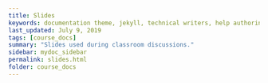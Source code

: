 ```yaml
---
title: Slides
keywords: documentation theme, jekyll, technical writers, help authoring tools, hat replacements
last_updated: July 9, 2019
tags: [course_docs]
summary: "Slides used during classroom discussions."
sidebar: mydoc_sidebar
permalink: slides.html
folder: course_docs
---
```



<!-- [Day 1 - Class Intro/Motion][day1]  
 [Day 2 - Position/Velocity/Acceleration][day2]  
 [Day 3 - Units/ Significant Figures][day3]  
 [Day 4 - Calculus of Motion][day4]  
 [Day 5 - Velocity to Position][day5]  
 [Day 6 - Kinematics][day6]  
 [Day 7 - Vectors][day7]  
 [Day 8 - 2DKinematics][day8]  
 [Day 9 - Uniform Circular Motion][day9]  
 [Day 10 - Nonuniform Circular Motion][day10]  
 [Day 11 - Newton's Laws][day11]    
 [Day 12 - Newton's Second Law][day12]  
 [Day 13 - Newton's Second Law (Friction)][day13]  
 [Day 14 - Newton's Third Law][day14]    
 [Day 15 - Newton's Third Law (Ropes and Pulleys)][day15]     
 [Day 16 - Newton's Third Law (more)][day16]    
 [Day 17 - Newton's Second Law (Circular Motion)][day16]  
 [Day 18 - Newton's Second Law (Nonuniform Circular Motion)][day17]  
 [Day 19 - Work and Energy][day19]      
 [Day 20 - Springs and Power][day20]     
 [Day 21 - Conservation of Energy][day21]  
 [Day 22 - Energy Diagrams][day22]  
 [Day 23 - Momentum][day23]      
 [Day 24 - Collisions][day24]      
 [Day 25 - Jeopardy][day25]      
 [Day 25 - Center of Mass, Torque][day26]   
 [Day 26 - Rotational Dynamics][day27]      
 [Day 27 - Static Equilibrium, Rolling Motion][day28]      
 [Day 28 - Conservation of Angular Momentum][day29]       
[Day 29 - Gravitation][day30]      
[Day 30 - Gravitational Potential Energy][day31]  <--
<!--[Day 31 - Final Review][day32] --->

[day1]: ../course_docs/slides/D1-IntroToPH121.pdf  
[day2]: ../course_docs/slides/D2-Position_Velocity_Acceleration_MDs.pdf  
[day3]: ../course_docs/slides/Day3-Units-SigFigs.pdf  
[day4]: ../course_docs/slides/D4-Calc_of_Motion.pdf  
[day5]: ../course_docs/slides/D5-Velocity_to_Position.pdf  
[day6]: ../course_docs/slides/D6-Kinematics.pdf  
[day7]: ../course_docs/slides/D7-Vectors.pdf  
[day8]: ../course_docs/slides/D8-2DKinematics.pdf    
[day9]: ../course_docs/slides/D9-Uniform_Circular_Motion.pdf    
[day10]: ../course_docs/slides/D10-Nonuniform_Circular_Motion.pdf    
[day11]: ../course_docs/slides/D11-Newtons_Laws.pdf    
[day12]: ../course_docs/slides/D12-Newtons_Second_Law.pdf  
[day13]: ../course_docs/slides/D13-N2_with_Friction.pdf  
[day14]: ../course_docs/slides/D14-Newtons_Third.pdf  
[day15]: ../course_docs/slides/D15-Newtons_Third_Ropes_Pulleys.pdf  
[day16]: ../course_docs/slides/D16-More_Newtons_Third.pdf  
[day17]: ../course_docs/slides/D17-Newt_2_Circular.pdf  
[day18]: ../course_docs/slides/D18-N2_NonUniform_Circular.pdf  
[day19]: ../course_docs/slides/D19-Work_Energy.pdf  
[day20]: ../course_docs/slides/D20-Spring_Power.pdf  
[day21]: ../course_docs/slides/D21-Cons_of_Energy.pdf  
[day22]: ../course_docs/slides/D22-Energy_Diagrams.pdf  
[day23]: ../course_docs/slides/D23-Momentum.pdf  
[day24]: ../course_docs/slides/D24-Collisions.pdf  
[day25]: ../course_docs/slides/D25-Jeopardy.pdf  
[day26]: ../course_docs/slides/D26-Torque-COM.pdf  
[day27]: ../course_docs/slides/D27-Torque_Dynamics.pdf  
[day28]: ../course_docs/slides/D28-Equilibrium-Rolling.pdf  
[day29]: ../course_docs/slides/D29-Ang_Mom.pdf
[eulers]: ../course_docs/slides/EulersMethod.pdf  
[day30]: ../course_docs/slides/D30-Gravity.pdf  
[day31]: ../course_docs/slides/D31-Grav_Pot_Energy.pdf  
[day32]: ../course_docs/slides/D32-Final_Review.pdf  
